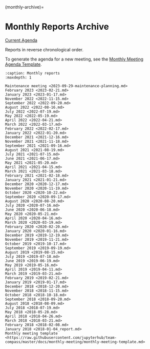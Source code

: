 (monthly-archive)=

# Monthly Reports Archive

[Current Agenda](https://hackmd.io/@sgibson91/hubs-team-meeting)

Reports in reverse chronological order.

To generate the agenda for a new meeting, see the [Monthly Meeting Agenda Template](https://raw.githubusercontent.com/jupyterhub/team-compass/master/docs/monthly-meeting/monthly-meeting-template.md).

```{toctree}
:caption: Monthly reports
:maxdepth: 1

Maintenance meeting <2023-09-29-maintenance-planning.md>
February 2023 <2023-02-21.md>
January 2023 <2023-01-17.md>
November 2022 <2022-11-15.md>
September 2022 <2022-09-20.md>
August 2022 <2022-08-16.md>
July 2022 <2022-07-19.md>
May 2022 <2022-05-19.md>
April 2022 <2022-04-21.md>
March 2022 <2022-03-17.md>
February 2022 <2022-02-17.md>
January 2022 <2022-01-20.md>
December 2021 <2021-12-16.md>
November 2021 <2021-11-18.md>
September 2021 <2021-09-16.md>
August 2021 <2021-08-19.md>
July 2021 <2021-07-15.md>
June 2021 <2021-06-17.md>
May 2021 <2021-05-20.md>
April 2021 <2021-04-15.md>
March 2021 <2021-03-18.md>
February 2021 <2021-02-18.md>
January 2021 <2021-01-21.md>
December 2020 <2020-12-17.md>
November 2020 <2020-11-19.md>
October 2020 <2020-10-22.md>
September 2020 <2020-09-17.md>
August 2020 <2020-08-20.md>
July 2020 <2020-07-16.md>
June 2020 <2020-06-18.md>
May 2020 <2020-05-21.md>
April 2020 <2020-04-16.md>
March 2020 <2020-03-19.md>
February 2020 <2020-02-20.md>
January 2020 <2020-01-16.md>
December 2019 <2019-12-19.md>
November 2019 <2019-11-21.md>
October 2019 <2019-10-17.md>
September 2019 <2019-09-19.md>
August 2019 <2019-08-15.md>
July 2019 <2019-07-18.md>
June 2019 <2019-06-19.md>
May 2019 <2019-05-16.md>
April 2019 <2019-04-11.md>
March 2019 <2019-03-21.md>
February 2019 <2019-02-21.md>
January 2019 <2019-01-17.md>
December 2018 <2018-12-20.md>
November 2018 <2018-11-15.md>
October 2018 <2018-10-18.md>
September 2018 <2018-09-20.md>
August 2018 <2018-08-09.md>
July 2018 <2018-07-19.md>
May 2018 <2018-05-28.md>
April 2018 <2018-04-26.md>
March 2018 <2018-03-21.md>
February 2018 <2018-02-08.md>
January 2018 <2018-01-04_report.md>
Monthly meeting template <https://raw.githubusercontent.com/jupyterhub/team-compass/master/docs/monthly-meeting/monthly-meeting-template.md>
```
